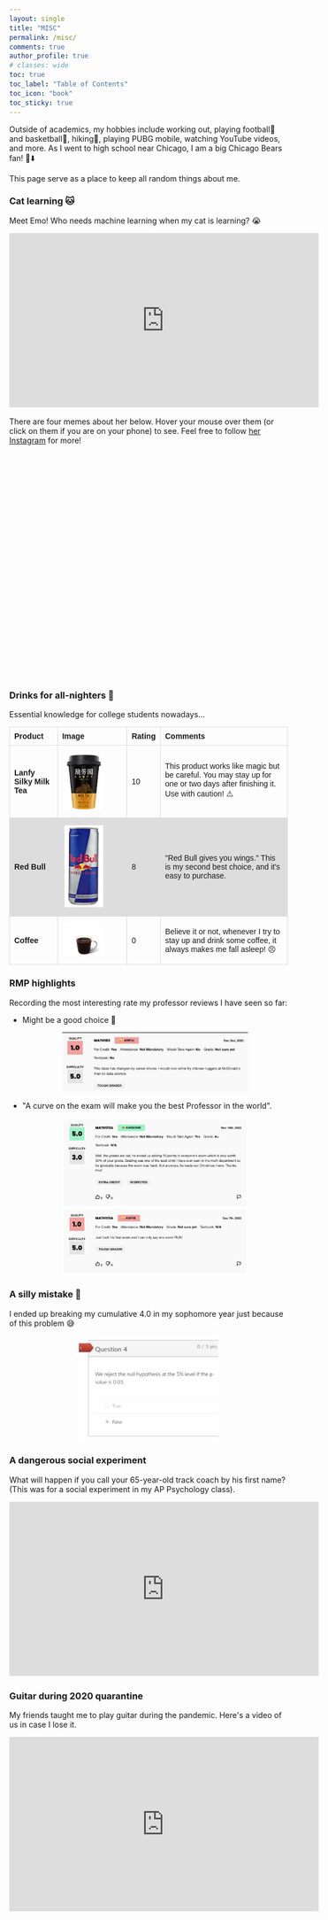 ```yaml
---
layout: single
title: "MISC"
permalink: /misc/
comments: true
author_profile: true
# classes: wide
toc: true
toc_label: "Table of Contents"
toc_icon: "book"
toc_sticky: true
---
```

Outside of academics, my hobbies include working out, playing football🏈 and basketball🏀, hiking🏃, playing PUBG mobile, watching YouTube videos, and more. As I went to high school near Chicago, I am a big Chicago Bears fan! 🐻⬇️

This page serve as a place to keep all random things about me.

<!-- ## Table of contents
{: .no_toc .text-delta }

1. TOC
{:toc} -->

### Cat learning 🐱
Meet Emo! Who needs machine learning when my cat is learning? 😭

<center><iframe width="560" height="315" src="https://drive.google.com/file/d/1Vguu5bmrp7AQxxrX-nQrOO8CwFWdg4xD/preview" title="CatLearning" frameborder="0" allow="accelerometer; autoplay; clipboard-write; encrypted-media; gyroscope; picture-in-picture; web-share" allowfullscreen></iframe></center>

There are four memes about her below. Hover your mouse over them (or click on them if you are on your phone) to see. Feel free to follow [her Instagram](https://www.instagram.com/emo_caviar/) for more!

<!-- <style>

        .grid-container {
            display: grid;
            grid-template-columns: repeat(2, 1fr);
            grid-gap: 5px;
            justify-content: center;
            align-items: center;
        }

        .grid-item {
            width: 80%;
            max-width:200px; 
            max-height:200px;
            margin: 0 auto;
        }
</style>
<div class="grid-container">
    <div class="grid-item">
        <img src="../assets/images/misc/emo/emo1.jpg" alt="Emo 1">
    </div>
    <div class="grid-item">
        <img src="../assets/images/misc/emo/emo2.jpg" alt="Emo 2">
    </div>
    <div class="grid-item">
        <img src="../assets/images/misc/emo/emo3.jpg" alt="Emo 3">
    </div>
    <div class="grid-item">
        <img src="../assets/images/misc/emo/emo4.jpg" alt="Emo 4">
    </div>
</div> -->

<style>
    .grid-container {
        display: grid;
        grid-template-columns: repeat(2, 1fr);
        grid-gap: 5px;
        justify-content: center;
        align-items: center;
    }

    .grid-item {
        width: 80%;
        max-width: 200px;
        max-height: 200px;
        margin: 0 auto;
        overflow: hidden;
    }

    .grid-item img {
        opacity: 0;
        transition: opacity 0.3s ease;
        width: 100%;
        height: auto;
    }

    .grid-item:hover img {
        opacity: 1;
    }
</style>

<div class="grid-container">
    <div class="grid-item">
        <img src="../assets/images/misc/emo/emo1.JPG" alt="Emo 1">
    </div>
    <div class="grid-item">
        <img src="../assets/images/misc/emo/emo2.JPG" alt="Emo 2">
    </div>
    <div class="grid-item">
        <img src="../assets/images/misc/emo/emo3.JPG" alt="Emo 3">
    </div>
    <div class="grid-item">
        <img src="../assets/images/misc/emo/emo4.JPG" alt="Emo 4">
    </div>
</div>







### Drinks for all-nighters 💪

Essential knowledge for college students nowadays...

<style>
table {
  font-family: arial, sans-serif;
  border-collapse: collapse;
  width: 100%;
}

td, th {
  border: 1px solid #dddddd;
  text-align: left;
  padding: 8px;
}

tr:nth-child(even) {
  background-color: #dddddd;
}
</style>
<table>
  <thead>
    <tr>
      <th>Product</th>
      <th>Image</th>
      <th>Rating</th>
      <th>Comments</th>
    </tr>
  </thead>
  <tbody>
    <tr>
      <td><strong>Lanfy Silky Milk Tea</strong></td>
      <td style="padding:2.5%;width:25%;vertical-align:middle;min-width:120px">
        <img src="../assets/images/lfy.png" alt="product image" style="width:70%; height:auto; max-width:100%; max-height:200px" />
      </td>
      <td>10</td>
      <td>This product works like magic but be careful. You may stay up for one or two days after finishing it. Use with caution! ⚠️</td>
    </tr>
    <tr>
      <td><strong>Red Bull</strong></td>
      <td style="padding:2.5%;width:25%;vertical-align:middle;min-width:120px">
        <img src="../assets/images/red-bull.png" alt="product image" style="width:70%; height:auto; max-width:100%; max-height:200px" />
      </td>
      <td>8</td>
      <td>"Red Bull gives you wings." This is my second best choice, and it's easy to purchase.</td>
    </tr>
    <tr>
      <td><strong>Coffee</strong></td>
      <td style="padding:2.5%;width:25%;vertical-align:middle;min-width:120px">
        <img src="../assets/images/coffee.png" alt="product image" style="width:70%; height:auto; max-width:100%; max-height:200px" />
      </td>
      <td>0</td>
      <td>Believe it or not, whenever I try to stay up and drink some coffee, it always makes me fall asleep! 😣</td>
    </tr>
  </tbody>
</table>


### RMP highlights

Recording the most interesting rate my professor reviews I have seen so far:

- Might be a good choice 🤔️

  <center><img src="../assets/images/rmp1.png" alt="review image" style="width:70%; height:auto; max-width:100%; max-height:200px" /></center>

- "A curve on the exam will make you the best Professor in the world".

  <center><img src="../assets/images/rmp2.png" alt="review image" style="width:70%; height:auto; max-width:100%; max-height:600px" /></center>


### A silly mistake 🤯

I ended up breaking my cumulative 4.0 in my sophomore year just because of this problem 😅

<center><img src="../assets/images/shame.png" alt="product image" style="width:50%; height:auto; max-width:100%; max-height:400px; margin-left: auto; margin-right: auto;" /></center>

### A dangerous social experiment

What will happen if you call your 65-year-old track coach by his first name? (This was for a social experiment in my AP Psychology class).

<center><iframe width="560" height="315" src="https://drive.google.com/file/d/1y0nbZ5wQLjRz6WnlyL5IPsz8oCScHKO_/preview" title="SocialExperiment" frameborder="0" allow="accelerometer; autoplay; clipboard-write; encrypted-media; gyroscope; picture-in-picture; web-share" allowfullscreen></iframe></center>


### Guitar during 2020 quarantine

My friends taught me to play guitar during the pandemic. Here's a video of us in case I lose it.


<center><iframe width="560" height="315" src="https://drive.google.com/file/d/1e6YvbNCuiwKoiHH-r-j5vdalmtLzu0wP/preview" title="MePlayingGuitar" frameborder="0" allow="accelerometer; autoplay; clipboard-write; encrypted-media; gyroscope; picture-in-picture; web-share" allowfullscreen></iframe></center>
